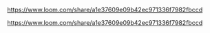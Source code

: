 https://www.loom.com/share/a1e37609e09b42ec971336f7982fbccd

https://www.loom.com/share/a1e37609e09b42ec971336f7982fbccd